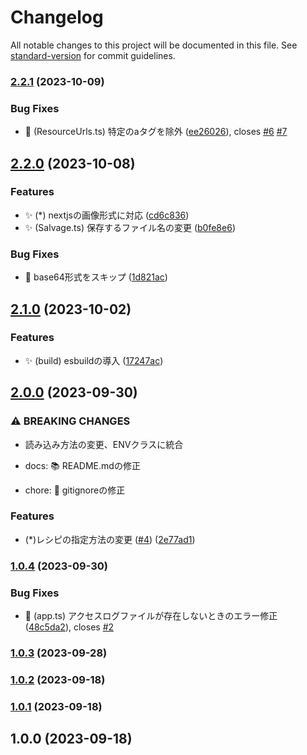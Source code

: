 # Changelog

All notable changes to this project will be documented in this file. See [standard-version](https://github.com/conventional-changelog/standard-version) for commit guidelines.

### [2.2.1](https://github.com/kos-dw/resource-collection/compare/v2.2.0...v2.2.1) (2023-10-09)


### Bug Fixes

* 🐛 (ResourceUrls.ts) 特定のaタグを除外 ([ee26026](https://github.com/kos-dw/resource-collection/commit/ee260268a7630380dec87f2d6ea2fd04fa80cbfb)), closes [#6](https://github.com/kos-dw/resource-collection/issues/6) [#7](https://github.com/kos-dw/resource-collection/issues/7)

## [2.2.0](https://github.com/kos-dw/resource-collection/compare/v2.1.0...v2.2.0) (2023-10-08)


### Features

* ✨️ (*) nextjsの画像形式に対応 ([cd6c836](https://github.com/kos-dw/resource-collection/commit/cd6c83668b0f535e7f68d622ccfdb83a7d9a6e17))
* ✨️ (Salvage.ts) 保存するファイル名の変更 ([b0fe8e6](https://github.com/kos-dw/resource-collection/commit/b0fe8e6df5ccc121b0063f0fdf7a9220778134d3))


### Bug Fixes

* 🐛 base64形式をスキップ ([1d821ac](https://github.com/kos-dw/resource-collection/commit/1d821acb93973f474f2b0e723b97e21242f4de87))

## [2.1.0](https://github.com/kos-dw/resource-collection/compare/v2.0.0...v2.1.0) (2023-10-02)


### Features

* ✨️ (build) esbuildの導入 ([17247ac](https://github.com/kos-dw/resource-collection/commit/17247ac3b0c492dfb532d1cdce376cad772e4a6a))

## [2.0.0](https://github.com/kos-dw/resource-collection/compare/v1.0.4...v2.0.0) (2023-09-30)


### ⚠ BREAKING CHANGES

* 読み込み方法の変更、ENVクラスに統合

* docs: 📚 README.mdの修正

* chore: 🎩 gitignoreの修正

### Features

* (*)レシピの指定方法の変更 ([#4](https://github.com/kos-dw/resource-collection/issues/4)) ([2e77ad1](https://github.com/kos-dw/resource-collection/commit/2e77ad133ac6948870c4ed9050928bced0109ccc))

### [1.0.4](https://github.com/kos-dw/resource-collection/compare/v1.0.3...v1.0.4) (2023-09-30)

### Bug Fixes

- :bug: (app.ts) アクセスログファイルが存在しないときのエラー修正 ([48c5da2](https://github.com/kos-dw/resource-collection/commit/48c5da220765502e0aa9a13e6b2f88f6e2038a32)), closes [#2](https://github.com/kos-dw/resource-collection/issues/2)

### [1.0.3](https://github.com/kos-dw/resource-collection/compare/v1.0.0...v1.0.3) (2023-09-28)

### [1.0.2](https://github.com/kos-dw/resource-collection/compare/v1.0.1...v1.0.2) (2023-09-18)

### [1.0.1](https://github.com/kos-dw/resource-collection/compare/v1.0.0...v1.0.1) (2023-09-18)

## 1.0.0 (2023-09-18)
